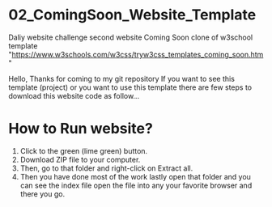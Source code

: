 # 02_ComingSoon_Website_Template
Daliy website challenge second website Coming Soon clone of w3school  template "https://www.w3schools.com/w3css/tryw3css_templates_coming_soon.htm" 

Hello, Thanks for coming to my git repository 
If you want to see this template (project) or you want to use this template there are few steps to download this website code as follow...

# How to Run website?
1) Click to the green (lime green) button.
2) Download ZIP file to your computer.
3) Then, go to that folder and right-click on Extract all.
4) Then you have done most of the work lastly open that folder and you can see the index file open the file into any your favorite browser and there you go.
